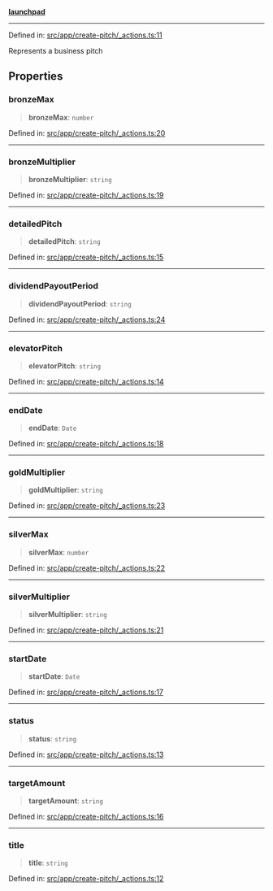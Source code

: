 [**launchpad**](index.md)

***

Defined in: [src/app/create-pitch/\_actions.ts:11](https://github.com/victorbratov/launchpad/blob/3cec89d9fa4be2794c552b4b2e488c08b6798868/src/app/create-pitch/_actions.ts#L11)

Represents a business pitch

## Properties

### bronzeMax

> **bronzeMax**: `number`

Defined in: [src/app/create-pitch/\_actions.ts:20](https://github.com/victorbratov/launchpad/blob/3cec89d9fa4be2794c552b4b2e488c08b6798868/src/app/create-pitch/_actions.ts#L20)

***

### bronzeMultiplier

> **bronzeMultiplier**: `string`

Defined in: [src/app/create-pitch/\_actions.ts:19](https://github.com/victorbratov/launchpad/blob/3cec89d9fa4be2794c552b4b2e488c08b6798868/src/app/create-pitch/_actions.ts#L19)

***

### detailedPitch

> **detailedPitch**: `string`

Defined in: [src/app/create-pitch/\_actions.ts:15](https://github.com/victorbratov/launchpad/blob/3cec89d9fa4be2794c552b4b2e488c08b6798868/src/app/create-pitch/_actions.ts#L15)

***

### dividendPayoutPeriod

> **dividendPayoutPeriod**: `string`

Defined in: [src/app/create-pitch/\_actions.ts:24](https://github.com/victorbratov/launchpad/blob/3cec89d9fa4be2794c552b4b2e488c08b6798868/src/app/create-pitch/_actions.ts#L24)

***

### elevatorPitch

> **elevatorPitch**: `string`

Defined in: [src/app/create-pitch/\_actions.ts:14](https://github.com/victorbratov/launchpad/blob/3cec89d9fa4be2794c552b4b2e488c08b6798868/src/app/create-pitch/_actions.ts#L14)

***

### endDate

> **endDate**: `Date`

Defined in: [src/app/create-pitch/\_actions.ts:18](https://github.com/victorbratov/launchpad/blob/3cec89d9fa4be2794c552b4b2e488c08b6798868/src/app/create-pitch/_actions.ts#L18)

***

### goldMultiplier

> **goldMultiplier**: `string`

Defined in: [src/app/create-pitch/\_actions.ts:23](https://github.com/victorbratov/launchpad/blob/3cec89d9fa4be2794c552b4b2e488c08b6798868/src/app/create-pitch/_actions.ts#L23)

***

### silverMax

> **silverMax**: `number`

Defined in: [src/app/create-pitch/\_actions.ts:22](https://github.com/victorbratov/launchpad/blob/3cec89d9fa4be2794c552b4b2e488c08b6798868/src/app/create-pitch/_actions.ts#L22)

***

### silverMultiplier

> **silverMultiplier**: `string`

Defined in: [src/app/create-pitch/\_actions.ts:21](https://github.com/victorbratov/launchpad/blob/3cec89d9fa4be2794c552b4b2e488c08b6798868/src/app/create-pitch/_actions.ts#L21)

***

### startDate

> **startDate**: `Date`

Defined in: [src/app/create-pitch/\_actions.ts:17](https://github.com/victorbratov/launchpad/blob/3cec89d9fa4be2794c552b4b2e488c08b6798868/src/app/create-pitch/_actions.ts#L17)

***

### status

> **status**: `string`

Defined in: [src/app/create-pitch/\_actions.ts:13](https://github.com/victorbratov/launchpad/blob/3cec89d9fa4be2794c552b4b2e488c08b6798868/src/app/create-pitch/_actions.ts#L13)

***

### targetAmount

> **targetAmount**: `string`

Defined in: [src/app/create-pitch/\_actions.ts:16](https://github.com/victorbratov/launchpad/blob/3cec89d9fa4be2794c552b4b2e488c08b6798868/src/app/create-pitch/_actions.ts#L16)

***

### title

> **title**: `string`

Defined in: [src/app/create-pitch/\_actions.ts:12](https://github.com/victorbratov/launchpad/blob/3cec89d9fa4be2794c552b4b2e488c08b6798868/src/app/create-pitch/_actions.ts#L12)
